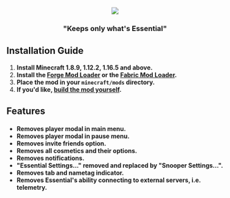 <br />

<p align="center">

  <img src=".github/NOTSOESSENTIAL.svg">

</p>

<h3 align="center">

"Keeps only what's Essential"

</h3>

## Installation Guide

1. **Install Minecraft 1.8.9, 1.12.2, 1.16.5 and above.**
2. **Install the [Forge Mod Loader][forge] or the [Fabric Mod Loader][fabric].**
3. **Place the mod in your `minecraft/mods` directory.**
4. **If you'd like, [build the mod yourself][build].** 

## Features

<h4 align="left">

- Removes player modal in main menu.
- Removes player modal in pause menu.
- Removes invite friends option.
- Removes all cosmetics and their options.
- Removes notifications.
- "Essential Settings..." removed and replaced by "Snooper Settings...".
- Removes tab and nametag indicator.
- Removes Essential's ability connecting to external servers, i.e. telemetry.
</h4>

[forge]: https://files.minecraftforge.net/net/minecraftforge/forge/index_1.8.9.html
[fabric]: https://wiki.fabricmc.net/install

[build]: https://github.com/Scherso/NotSoEssential/wiki/Build-With-Gradle
